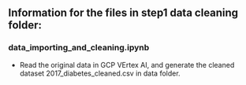 ## Information for the files in step1 data cleaning folder:

### data_importing_and_cleaning.ipynb
 - Read the original data in GCP VErtex AI, and generate the cleaned dataset 2017_diabetes_cleaned.csv in data folder.

###

